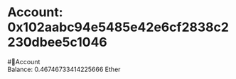 
Account: 0x102aabc94e5485e42e6cf2838c2230dbee5c1046
===================================================
  
#📜Account  
Balance: 0.46746733414225666 Ether